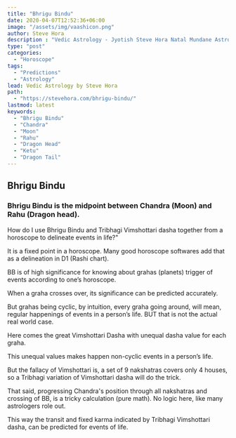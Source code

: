 ```yaml
---
title: "Bhrigu Bindu"
date: 2020-04-07T12:52:36+06:00
image: "/assets/img/vaashicon.png"
author: Steve Hora
description : "Vedic Astrology - Jyotish Steve Hora Natal Mundane Astrology Horoscope Reading Predictions Bhrigu Bindu"
type: "post"
categories: 
  - "Horoscope"
tags:
  - "Predictions"
  - "Astrology"
lead: Vedic Astrology by Steve Hora
path:
  - "https://stevehora.com/bhrigu-bindu/"
lastmod: latest 
keywords:
  - "Bhrigu Bindu"
  - "Chandra"
  - "Moon"
  - "Rahu"
  - "Dragon Head"
  - "Ketu"
  - "Dragon Tail"
---
```


## Bhrigu Bindu

### Bhrigu Bindu is the midpoint between Chandra (Moon) and Rahu (Dragon head).

How do I use Bhrigu Bindu and Tribhagi Vimshottari dasha together from a horoscope to delineate events in life?"

It is a fixed point in a horoscope. Many good horoscope softwares add that as a delineation in D1 (Rashi chart).

BB is of high significance for knowing about grahas (planets) trigger of events according to one’s horoscope.

When a graha crosses over, its significance can be predicted accurately.

But grahas being cyclic, by intuition, every graha going around, will mean, regular happenings of events in a person’s life. BUT that is not the actual real world case.

Here comes the great Vimshottari Dasha with unequal dasha value for each graha.

This unequal values makes happen non-cyclic events in a person’s life.

But the fallacy of Vimshottari is, a set of 9 nakshatras covers only 4 houses, so a Tribhagi variation of Vimshottari dasha will do the trick.

That said, progressing Chandra's position through all nakshatras and crossing of BB, is a tricky calculation (pure math). No logic here, like many astrologers role out.

This way the transit and fixed karma indicated by Tribhagi Vimshottari dasha, can be predicted for events of life.